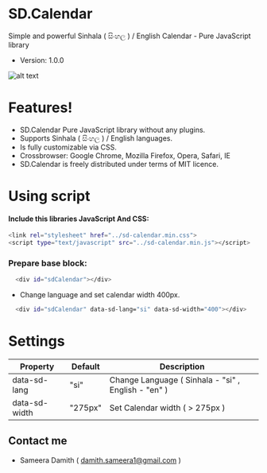 # SD.Calendar
Simple and powerful Sinhala ( සිංහල ) / English Calendar - Pure JavaScript library

  - Version: 1.0.0

![alt text](http://i67.tinypic.com/2me5suu.png)

# Features!

  -  SD.Calendar Pure JavaScript library without any plugins.
  -  Supports Sinhala ( සිංහල ) / English languages.
  -  Is fully customizable via CSS.
  -  Crossbrowser: Google Chrome, Mozilla Firefox, Opera, Safari, IE
  -  SD.Calendar is freely distributed under terms of MIT licence.
  
# Using script
####  Include this libraries JavaScript And CSS:
```sh
<link rel="stylesheet" href="../sd-calendar.min.css">
<script type="text/javascript" src="../sd-calendar.min.js"></script>
```

###  Prepare base block:
```sh
  <div id="sdCalendar"></div>
```
  - Change language and set calendar width 400px.
```sh
  <div id="sdCalendar" data-sd-lang="si" data-sd-width="400"></div>
```

#  Settings

| Property | Default | Description |
| ------------- | ------------- | -------- |
| data-sd-lang  | "si"  | Change Language ( Sinhala - "si" , English - "en" ) |
| data-sd-width  | "275px"  | Set Calendar width ( > 275px ) |

##  Contact me 
  - Sameera Damith ( damith.sameera1@gmail.com )
